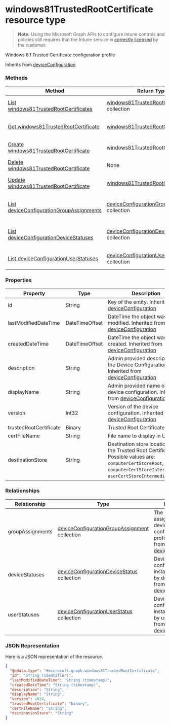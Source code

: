 ﻿# windows81TrustedRootCertificate resource type> **Note:** Using the Microsoft Graph APIs to configure Intune controls and policies still requires that the Intune service is [correctly licensed](https://www.microsoft.com/en-us/cloud-platform/microsoft-intune-pricing) by the customer.

Windows 8.1 Trusted Certificate configuration profile

Inherits from [deviceConfiguration](../resources/intune_deviceconfig_deviceconfiguration.md)

### Methods
|Method|Return Type|Description|
|---|---|---|
|[List windows81TrustedRootCertificates](../api/intune_deviceconfig_windows81trustedrootcertificate_list.md)|[windows81TrustedRootCertificate](../resources/intune_deviceconfig_windows81trustedrootcertificate.md) collection|List properties and relationships of the [windows81TrustedRootCertificate](../resources/intune_deviceconfig_windows81trustedrootcertificate.md) objects.|
|[Get windows81TrustedRootCertificate](../api/intune_deviceconfig_windows81trustedrootcertificate_get.md)|[windows81TrustedRootCertificate](../resources/intune_deviceconfig_windows81trustedrootcertificate.md)|Read properties and relationships of the [windows81TrustedRootCertificate](../resources/intune_deviceconfig_windows81trustedrootcertificate.md) object.|
|[Create windows81TrustedRootCertificate](../api/intune_deviceconfig_windows81trustedrootcertificate_create.md)|[windows81TrustedRootCertificate](../resources/intune_deviceconfig_windows81trustedrootcertificate.md)|Create a new [windows81TrustedRootCertificate](../resources/intune_deviceconfig_windows81trustedrootcertificate.md) object.|
|[Delete windows81TrustedRootCertificate](../api/intune_deviceconfig_windows81trustedrootcertificate_delete.md)|None|Deletes a [windows81TrustedRootCertificate](../resources/intune_deviceconfig_windows81trustedrootcertificate.md).|
|[Update windows81TrustedRootCertificate](../api/intune_deviceconfig_windows81trustedrootcertificate_update.md)|[windows81TrustedRootCertificate](../resources/intune_deviceconfig_windows81trustedrootcertificate.md)|Update the properties of a [windows81TrustedRootCertificate](../resources/intune_deviceconfig_windows81trustedrootcertificate.md) object.|
|[List deviceConfigurationGroupAssignments](../api/intune_deviceconfig_windows81trustedrootcertificate_list_deviceconfigurationgroupassignment.md)|[deviceConfigurationGroupAssignment](../resources/intune_deviceconfig_deviceconfigurationgroupassignment.md) collection|Get the deviceConfigurationGroupAssignments from the groupAssignments navigation property.|
|[List deviceConfigurationDeviceStatuses](../api/intune_deviceconfig_windows81trustedrootcertificate_list_deviceconfigurationdevicestatus.md)|[deviceConfigurationDeviceStatus](../resources/intune_deviceconfig_deviceconfigurationdevicestatus.md) collection|Get the deviceConfigurationDeviceStatuses from the deviceStatuses navigation property.|
|[List deviceConfigurationUserStatuses](../api/intune_deviceconfig_windows81trustedrootcertificate_list_deviceconfigurationuserstatus.md)|[deviceConfigurationUserStatus](../resources/intune_deviceconfig_deviceconfigurationuserstatus.md) collection|Get the deviceConfigurationUserStatuses from the userStatuses navigation property.|

### Properties
|Property|Type|Description|
|---|---|---|
|id|String|Key of the entity. Inherited from [deviceConfiguration](../resources/intune_deviceconfig_deviceconfiguration.md)|
|lastModifiedDateTime|DateTimeOffset|DateTime the object was last modified. Inherited from [deviceConfiguration](../resources/intune_deviceconfig_deviceconfiguration.md)|
|createdDateTime|DateTimeOffset|DateTime the object was created. Inherited from [deviceConfiguration](../resources/intune_deviceconfig_deviceconfiguration.md)|
|description|String|Admin provided description of the Device Configuration. Inherited from [deviceConfiguration](../resources/intune_deviceconfig_deviceconfiguration.md)|
|displayName|String|Admin provided name of the device configuration. Inherited from [deviceConfiguration](../resources/intune_deviceconfig_deviceconfiguration.md)|
|version|Int32|Version of the device configuration. Inherited from [deviceConfiguration](../resources/intune_deviceconfig_deviceconfiguration.md)|
|trustedRootCertificate|Binary|Trusted Root Certificate|
|certFileName|String|File name to display in UI.|
|destinationStore|String|Destination store location for the Trusted Root Certificate. Possible values are: `computerCertStoreRoot`, `computerCertStoreIntermediate`, `userCertStoreIntermediate`.|

### Relationships
|Relationship|Type|Description|
|---|---|---|
|groupAssignments|[deviceConfigurationGroupAssignment](../resources/intune_deviceconfig_deviceconfigurationgroupassignment.md) collection|The list of group assignments for the device configuration profile. Inherited from [deviceConfiguration](../resources/intune_deviceconfig_deviceconfiguration.md)|
|deviceStatuses|[deviceConfigurationDeviceStatus](../resources/intune_deviceconfig_deviceconfigurationdevicestatus.md) collection|Device configuration installation stauts by device. Inherited from [deviceConfiguration](../resources/intune_deviceconfig_deviceconfiguration.md)|
|userStatuses|[deviceConfigurationUserStatus](../resources/intune_deviceconfig_deviceconfigurationuserstatus.md) collection|Device configuration installation stauts by user. Inherited from [deviceConfiguration](../resources/intune_deviceconfig_deviceconfiguration.md)|

### JSON Representation
Here is a JSON representation of the resource.
<!-- {
  "blockType": "resource",
  "keyProperty": "id",
  "@odata.type": "microsoft.graph.windows81TrustedRootCertificate"
}
-->
```json
{
  "@odata.type": "#microsoft.graph.windows81TrustedRootCertificate",
  "id": "String (identifier)",
  "lastModifiedDateTime": "String (timestamp)",
  "createdDateTime": "String (timestamp)",
  "description": "String",
  "displayName": "String",
  "version": 1024,
  "trustedRootCertificate": "binary",
  "certFileName": "String",
  "destinationStore": "String"
}
```



